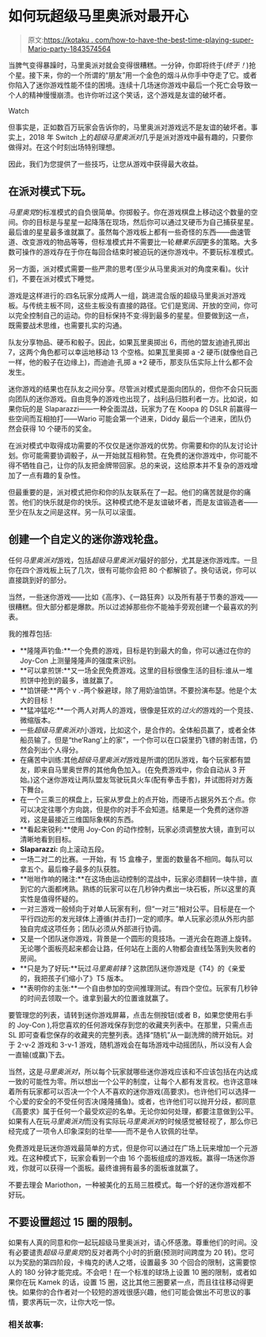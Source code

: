 # 如何玩超级马里奥派对最开心

> 原文:[https://kotaku . com/how-to-have-the-best-time-playing-super-Mario-party-1843574564](https://kotaku.com/how-to-have-the-best-time-playing-super-mario-party-1843574564)

当脾气变得暴躁时，马里奥派对就会变得很糟糕。一分钟，你即将终于(*终于！*)抢个星。接下来，你的一个所谓的“朋友”用一个金色的烟斗从你手中夺走了它。或者你陷入了迷你游戏性能不佳的困境。连续十几场迷你游戏中最后一个死亡会导致一个人的精神慢慢崩溃。也许你听过这个笑话，这个游戏是友谊的破坏者。

Watch

但事实是，正如数百万玩家会告诉你的，马里奥派对游戏远不是友谊的破坏者。事实上，2018 年 Switch 上的*超级马里奥派对*几乎是派对游戏中最有趣的，只要你做得对。在这个时刻出场特别理想。

因此，我们为您提供了一些技巧，让您从游戏中获得最大收益。

## 在派对模式下玩。

*马里奥党*的标准模式的自负很简单。你掷骰子。你在游戏棋盘上移动这个数量的空间。你的目标是与星星一起降落在现场，然后你可以通过叉硬币为自己捕获星星。最后谁的星星最多谁就赢了。虽然每个游戏板上都有一些奇怪的东西——曲速管道、改变游戏的物品等等，但标准模式并不需要比一轮*糖果乐园*更多的策略。大多数可操作的游戏存在于你在每回合结束时被迫玩的迷你游戏中。不要玩标准模式。

另一方面，派对模式需要一些严肃的思考(至少从马里奥派对的角度来看)。伙计们，不要在派对模式下睡觉。

游戏是这样进行的:四名玩家分成两人一组，跳进混合版的超级马里奥派对游戏板。与传统主板不同，这些主板没有直接的路径。它们是宽阔、开放的空间，你可以完全控制自己的运动。你的目标保持不变:得到最多的星星。但要做到这一点，既需要战术思维，也需要扎实的沟通。

队友分享物品、硬币和骰子。因此，如果瓦里奥掷出 6，而他的盟友迪迪孔掷出 7，这两个角色都可以幸运地移动 13 个空格。如果瓦里奥掷 a -2 硬币(就像他自己一样，他的骰子在边缘上)，而迪迪·孔掷 a +2 硬币，那支队伍实际上什么都不会发生。

迷你游戏的结果也在队友之间分享。尽管派对模式是面向团队的，但你不会只玩面向团队的迷你游戏。自由竞争的游戏也出现了，战利品归胜利者一方。比如说，如果你玩的是 Slaparazzi——一种全面混战，玩家为了在 Koopa 的 DSLR 前赢得一些空间而互相拍打——Wario 可能会第一个进来，Diddy 最后一个进来，团队仍然会获得 10 个硬币的奖金。

在派对模式中取得成功需要的不仅仅是迷你游戏的优势。你需要和你的队友讨论计划。你可能需要协调骰子，从一开始就互相称赞。在免费的迷你游戏中，你可能不得不牺牲自己，让你的队友把金牌带回家。总的来说，这给原本并不复杂的游戏增加了一点有趣的复杂性。

但最重要的是，派对模式把你和你的队友联系在了一起。他们的痛苦就是你的痛苦。他们的快乐就是你的快乐。这种模式绝不是友谊破坏者，而是友谊锻造者——至少在队友之间是这样。另一队可以滚蛋。

## 创建一个自定义的迷你游戏轮盘。

任何*马里奥派对*游戏，包括*超级马里奥派对*最好的部分，尤其是迷你游戏库。一旦你在四个游戏板上玩了几次，很有可能你会把 80 个都解锁了。换句话说，你可以直接跳到好的部分。

当然，一些迷你游戏——比如《高序》、《一路狂奔》以及所有基于节奏的游戏——很糟糕。但大部分都是爆款。所以过滤掉那些你不能袖手旁观创建一个最喜欢的列表。

我的推荐包括:

*   **隆隆声钓鱼:**一个免费的游戏，目标是钓到最大的鱼，你可以通过在你的 Joy-Con 上测量隆隆声的强度来识别。
*   **可以拿煎饼:**又一场全民免费游戏。这里的目标很像生活的目标:谁从一堆煎饼中抢到的最多，谁就赢了。
*   **馅饼硬:**两个 v .-两个躲避球，除了用奶油馅饼。不要扮演布瑟。他是个太大的目标！
*   **猛冲猛吃:**一个两人对两人的游戏，很像是狂欢的*过火的*游戏的一个竞技、微缩版本。
*   一些*超级马里奥派对*小游戏，比如这个，是合作的。全体船员赢了，或者全体船员输了。但是“the‘Rang’上的家”，一个你可以在口袋里扔飞镖的射击馆，仍然会列出个人得分。
*   在痛苦中训练:其他*超级马里奥派对*游戏是所谓的团队游戏，每个玩家都有盟友，即来自马里奥世界的其他角色加入。(在免费游戏中，你会自动从 3 开始。)这个迷你游戏让两队盟友驾驶玩具火车(配有拳击手套)，并试图将对方轰下舞台。
*   在一个三乘三的棋盘上，玩家从罗盘上的点开始，而硬币占据另外五个点。你可以决定往哪个方向跳，但是你的对手不会知道。结果是一个免费的迷你游戏，这是最接近三维国际象棋的东西。
*   **看起来锐利:**使用 Joy-Con 的动作控制，玩家必须调整放大镜，直到可以清晰地看到目标。
*   **Slaparazzi:** 向上滚动五段。
*   一场二对二的比赛。一开始，有 15 盒橡子，里面的数量各不相同。每队可以拿五个。最后橡子最多的队获胜。
*   **咝咝作响的赌注:**在这场由运动控制的混战中，玩家必须翻转一块牛排，直到它的六面都烤熟。熟练的玩家可以在几秒钟内煮出一块石板，所以这里的真实性是值得怀疑的。
*   一对三游戏一般倾向于对单人玩家有利，但“一对三”相对公平。目标是在一个平行四边形的发光球体上遵循(并击打)一定的顺序。单人玩家必须从外形内部独自完成这项任务；团队必须从外部进行协调。
*   又是一个团队迷你游戏，背景是一个圆形的竞技场。一道光会在跑道上旋转。无论哪个面板亮起来都会让路，任何站在上面的人物都会直线坠落到失败者的房间。
*   **只是为了好玩:**玩过*马里奥前锋*？这款团队迷你游戏是《T4》的《亲爱的，我把孩子们缩小了》T5 版本。
*   **表明你的主张:**一个自由参加的空间推理测试。有四个空位。玩家有几秒钟的时间去领取一个。谁拿到最大的位置谁就赢了。

要管理您的列表，请转到迷你游戏屏幕，点击左侧按钮(或者 B，如果您使用右手的 Joy-Con ),将您喜欢的任何游戏保存到您的收藏夹列表中。在那里，只需点击 SL 即可查看您保存的收藏夹的完整列表。选择“随机”从一副洗牌的牌开始玩。对于 2-v-2 游戏和 3-v-1 游戏，随机游戏会在每场游戏中动摇团队，所以没有人会一直输(或赢)下去。

当然，这是*马里奥派对*，所以每个玩家就哪些迷你游戏应该和不应该包括在内达成一致的可能性为零。所以想出一个公平的制度，让每个人都有发言权。也许这意味着所有玩家都可以否决一个个人不喜欢的迷你游戏(高要求)。也许他们可以选择一个心爱的安全的不受任何否决(隆隆捕鱼)。或者，也许他们可以抛开分歧，都同意《高要求》属于任何一个最受欢迎的名单。无论你如何处理，都要注意做到公平。如果有人在玩*马里奥派对*而没有实际玩*马里奥派对*的时候感觉被轻视了，那么你已经完成了一项令人印象深刻的壮举——而不是令人钦佩的壮举。

免费游戏是玩迷你游戏最简单的方式，但是你可以通过在广场上玩来增加一个元游戏。在这种模式下，玩家会看到一个由 16 个面板组成的游戏板。赢得一场迷你游戏，你就可以获得一个面板。最终谁拥有最多的面板谁就赢了。

不要去理会 Mariothon，一种被美化的五局三胜模式。每一个好的迷你游戏都不好玩。

## 不要设置超过 15 圈的限制。

如果有人真的同意和你一起玩超级马里奥派对，请心怀感激。尊重他们的时间。没有必要谴责*超级马里奥党*的反对者两个小时的折磨(预测时间跨度为 20 转)。您可以为奖励的第四阶段，卡梅克的诱人之塔，设置最多 30 个回合的限制，这需要惊人的 180 分钟才能完成。不会吧！在一个标准的球场上设置 10 圈的限制，或者如果你在玩 Kamek 的话，设置 15 圈，这比其他三圈要紧一点，而且往往移动得更快。如果你的合作者对一个较短的游戏很感兴趣，他们可能会做出不可思议的事情，要求再玩一次，让你大吃一惊。

### 相关故事: